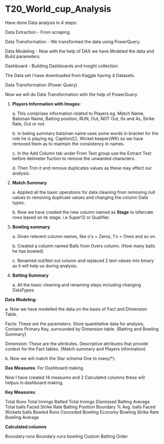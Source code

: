 # T20_World_cup_Analysis

Have done Data analysis in 4 steps:

Data Extraction - From scraping.

Data Transformation - We transformed the data using PowerQuery.

Data Modeling - Now with the help of DAX we have Modeled the data and Build parameters.

Dashboard - Building Dashboards and insight collection.

The Data set I have downloaded from Kaggle having 4 Datasets.

Data Transformation (Power Query)

Now we will do Data Transformation with the help of PowerQuery.

1. **Players Information with Images**:
   
   a. This comprises information related to Players eg. Match Name, Batsman Name, Batting position, RUN, Out, NOT Out, 6s and 4s, Strike Rate, Out or not.
   
   b. In bating summary batsman name uses some words in bracket for the role he is playing eg. Caption(C), Wicket keeper(WK) so we have removed them as to maintain the 
      consistency in names.
   
   c. In the Add Column tab under From Text group use the Extract Text before delimeter fuction to remove the unwanted characters.
   
   d. Then Trim it and remove duplicates values as these may affect our analysis.
   
3. **Match Summary**
   
   a. Applied all the basic operations for data cleaning from removing null values to removing duplicate values and changing the column Data types.
   
   b. Now we have created the new column named as **Stage** to bifercate rows based on its stage. i.e Super12 or Qualifier.
   
5. **Bowling summary**
   
   a. Given relevent column names, like o's = Zeros, 1's = Ones and so on.
   
   b. Created a column named Balls from Overs column. (How many balls he has bowled)
   
   c. Renamed out/Not out column and replaced 2 text values into binary as it will help us during analysis.
   
7. **Batting Summary**
   
   a. All the basic cleaning and renaming steps including changing DataTypes.

**Data Modeling**:

a. Now we have modelled the data on the basis of Fact and Dimension Table.

   Facts: These are the parameters. Store quantitative data for analysis, Contains Primary Key, surrounded by Dimension table. {Batting and Bowling Summary}
   
   Dimension: These are the attributes. Descriptive attributes that provide context for the Fact tables. {Match summary and Players information}
   
b. Now we will match the Star schema One to many(*).

**Dax Measures**: For Dashboard making

Now I have created 14 measures and 2 Calculated columns these will helpus in dashboard making.

**Key Measures**:

Total Runs
Total Innings Batted
Total Innings Dismissed
Batting Average
Total balls Faced
Strike Rate
Batting Position
Boundary %
Avg. balls Faced
Wickets
balls Bowled
Runs Conceded
Bowling Economy
Bowling Strike Rate
Bowling Average

**Calculated columns**

Boundary runs
Boundary runs bowling
Custom Batting Order
